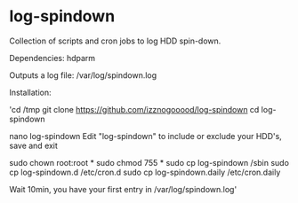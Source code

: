 # log-spindown

Collection of scripts and cron jobs to log HDD spin-down.

Dependencies: hdparm

Outputs a log file: /var/log/spindown.log

Installation:

'cd /tmp
git clone https://github.com/izznogooood/log-spindown
cd log-spindown

nano log-spindown
Edit "log-spindown" to include or exclude your HDD's, save and exit

sudo chown root:root *
sudo chmod 755 *
sudo cp log-spindown /sbin
sudo cp log-spindown.d /etc/cron.d
sudo cp log-spindown.daily /etc/cron.daily

Wait 10min, you have your first entry in /var/log/spindown.log'
